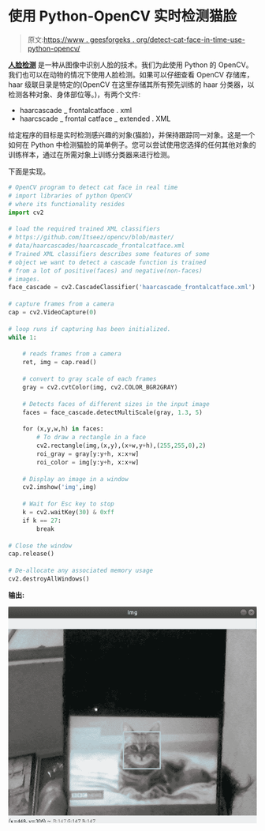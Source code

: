 # 使用 Python-OpenCV 实时检测猫脸

> 原文:[https://www . geesforgeks . org/detect-cat-face-in-time-use-python-opencv/](https://www.geeksforgeeks.org/detect-cat-faces-in-real-time-using-python-opencv/)

**[人脸检测](https://www.geeksforgeeks.org/opencv-python-program-face-detection/)** 是一种从图像中识别人脸的技术。我们为此使用 Python 的 OpenCV。我们也可以在动物的情况下使用人脸检测。如果可以仔细查看 OpenCV 存储库，haar 级联目录是特定的(OpenCV 在这里存储其所有预先训练的 haar 分类器，以检测各种对象、身体部位等。)，有两个文件:

*   haarcascade _ frontalcatface . xml
*   haarcscade _ frontal catface _ extended . XML

给定程序的目标是实时检测感兴趣的对象(猫脸)，并保持跟踪同一对象。这是一个如何在 Python 中检测猫脸的简单例子。您可以尝试使用您选择的任何其他对象的训练样本，通过在所需对象上训练分类器来进行检测。

下面是实现。

```py
# OpenCV program to detect cat face in real time 
# import libraries of python OpenCV 
# where its functionality resides 
import cv2 

# load the required trained XML classifiers 
# https://github.com/Itseez/opencv/blob/master/ 
# data/haarcascades/haarcascade_frontalcatface.xml 
# Trained XML classifiers describes some features of some 
# object we want to detect a cascade function is trained 
# from a lot of positive(faces) and negative(non-faces) 
# images. 
face_cascade = cv2.CascadeClassifier('haarcascade_frontalcatface.xml') 

# capture frames from a camera 
cap = cv2.VideoCapture(0) 

# loop runs if capturing has been initialized. 
while 1: 

    # reads frames from a camera 
    ret, img = cap.read() 

    # convert to gray scale of each frames 
    gray = cv2.cvtColor(img, cv2.COLOR_BGR2GRAY) 

    # Detects faces of different sizes in the input image 
    faces = face_cascade.detectMultiScale(gray, 1.3, 5) 

    for (x,y,w,h) in faces: 
        # To draw a rectangle in a face 
        cv2.rectangle(img,(x,y),(x+w,y+h),(255,255,0),2) 
        roi_gray = gray[y:y+h, x:x+w] 
        roi_color = img[y:y+h, x:x+w] 

    # Display an image in a window 
    cv2.imshow('img',img) 

    # Wait for Esc key to stop 
    k = cv2.waitKey(30) & 0xff
    if k == 27: 
        break

# Close the window 
cap.release() 

# De-allocate any associated memory usage 
cv2.destroyAllWindows() 
```

**输出:**

![python-cat-face-detection](img/ee3e83055007de33e5ef0bf3bfcfb674.png)